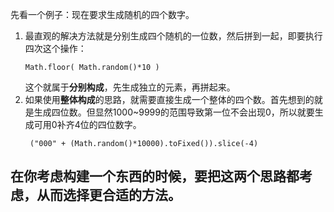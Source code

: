 先看一个例子：现在要求生成随机的四个数字。  
1. 最直观的解决方法就是分别生成四个随机的一位数，然后拼到一起，即要执行四次这个操作：
    ```
    Math.floor( Math.random()*10 )
    ```
    这个就属于**分别构成**，先生成独立的元素，再拼起来。
2. 如果使用**整体构成**的思路，就需要直接生成一个整体的四个数。首先想到的就是生成四位数。但显然1000~9999的范围导致第一位不会出现0，所以就要生成可用0补齐4位的四位数字。
    ```
     ("000" + (Math.random()*10000).toFixed()).slice(-4)
    ```

## 在你考虑构建一个东西的时候，要把这两个思路都考虑，从而选择更合适的方法。  
